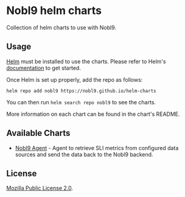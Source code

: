 # Nobl9 helm charts

Collection of helm charts to use with Nobl9.

## Usage

[Helm](https://helm.sh) must be installed to use the charts.
Please refer to Helm's [documentation](https://helm.sh/docs/) to get started.

Once Helm is set up properly, add the repo as follows:

```console
helm repo add nobl9 https://nobl9.github.io/helm-charts
```

You can then run `helm search repo nobl9` to see the charts.

More information on each chart can be found in the chart's README.

## Available Charts
- [Nobl9 Agent](https://github.com/nobl9/helm-charts/tree/main/charts/nobl9-agent) - Agent to retrieve SLI metrics from configured data sources and send the data back to the Nobl9 backend.

## License

[Mozilla Public License 2.0](https://github.com/nobl9/helm-charts/blob/main/LICENSE).

